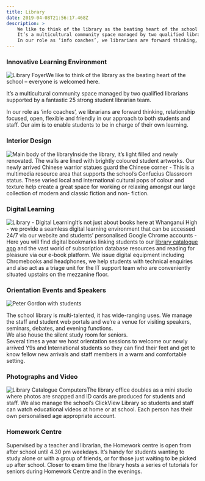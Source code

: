```yaml
---
title: Library
date: 2019-04-08T21:56:17.468Z
description: >
    We like to think of the library as the beating heart of the school – everyone is welcomed here.
    It’s a multicultural community space managed by two qualified librarians supported by a fantastic 25 strong student librarian team.
    In our role as ‘info coaches’, we librarians are forward thinking, relationship focused, open, flexible and friendly in our approach to both students and staff. Our aim is to enable students to be in charge of their own learning.
---
```

### Innovative Learning Environment

![Library Foyer](/uploads/57abb1a0ff2a7c38fb001230/IMG_0022.jpg)We like to think of the library as the beating heart of the school – everyone is welcomed here.

It’s a multicultural community space managed by two qualified librarians supported by a fantastic 25 strong student librarian team.

In our role as ‘info coaches’, we librarians are forward thinking, relationship focused, open, flexible and friendly in our approach to both students and staff. Our aim is to enable students to be in charge of their own learning.

### Interior Design

![Main body of the library](/uploads/57abb1beb8d39a2071001245/IMG_0032.jpg)Inside the library, it’s light filled and newly renovated. The walls are lined with brightly coloured student artworks. Our newly arrived Chinese warrior statues guard the Chinese corner - This is a multimedia resource area that supports the school’s Confucius Classroom status. These varied local and international cultural pops of colour and texture help create a great space for working or relaxing amongst our large collection of modern and classic fiction and non- fiction.

### Digital Learning

![Library - Digital Learning](/uploads/57abb1d8ff2a7c38fb001232/library_chromebooks.jpg)It’s not just about books here at Whanganui High - we provide a seamless digital learning environment that can be accessed 24/7 via our website and students’ personalised Google Chrome accounts - Here you will find digital bookmarks linking students to our [library catalogue app](http://library.whs.ac.nz/) and the vast world of subscription database resources and reading for pleasure via our e-book platform. We issue digital equipment including Chromebooks and headphones, we help students with technical enquiries and also act as a triage unit for the IT support team who are conveniently situated upstairs on the mezzanine floor.

### Orientation Events and Speakers

![Peter Gordon with students](/uploads/57abb1f1b8d39a2071001247/IMG_0006.jpg)

The school library is multi-talented, it has wide-ranging uses. We manage the staff and student web portals and we’re a venue for visiting speakers, seminars, debates, and evening functions.  
We also house the silent study room for seniors.  
Several times a year we host orientation sessions to welcome our newly arrived Y9s and International students so they can find their feet and get to know fellow new arrivals and staff members in a warm and comfortable setting.

### Photographs and Video

![Library Catalogue Computers](/uploads/57abb20cff2a7c38fb001234/IMG_0023.jpg)The library office doubles as a mini studio where photos are snapped and ID cards are produced for students and staff. We also manage the school’s ClickView Library so students and staff can watch educational videos at home or at school. Each person has their own personalised age appropriate account.

### Homework Centre

Supervised by a teacher and librarian, the Homework centre is open from after school until 4.30 pm weekdays. It’s handy for students wanting to study alone or with a group of friends, or for those just waiting to be picked up after school. Closer to exam time the library hosts a series of tutorials for seniors during Homework Centre and in the evenings.